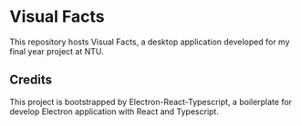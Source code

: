 # Visual Facts

This repository hosts Visual Facts, a desktop application developed for my final year project at NTU.

## Credits

This project is bootstrapped by Electron-React-Typescript, a boilerplate for develop Electron application with React and Typescript.
